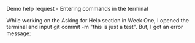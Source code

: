 Demo help request - Entering commands in the terminal

While working on the Asking for Help section in Week One, I opened the terminal and input git commit -m "this is just a test". But, I got an error message:
